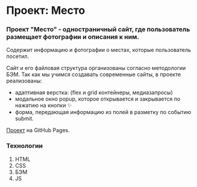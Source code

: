 # Проект: Место

### Проект "Место" - одностраничный сайт, где пользователь размещает фотографии и описания к ним.

Содержит информацию и фотографии о местах, которые пользователь посетил.

Сайт и его файловая структура организованы согласно методологии БЭМ.
Так как мы учимся создавать современные сайты, в проекте реализованы:
* адаптивная верстка: (flex и grid контейнеры, медиазапросы)
* модальное окно popup, которое открывается и закрывается по нажатию на кнопки :sparkles:
* форма, передающая информацию из полей в разметку по событию submit.

[Проект](https://saptho.github.io/mesto_project/index.html) на GitHub Pages.

### Технологии

1. HTML
2. CSS
3. БЭМ
3. JS
